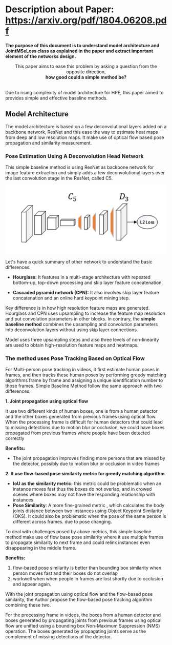 # Description about Paper: https://arxiv.org/pdf/1804.06208.pdf

**The purpose of this document is to understand model architecture and JointMSeLoss class as explained in the paper and extract important element of the networks design.**

<div align="center">This paper aims to ease this problem by asking a question from the opposite direction,
  <br><b>how good could a simple method be?</b>
 </div>

<br>Due to rising complexity of model architecture for HPE, this paper aimed to provides simple and effective baseline methods.

## Model Architecture

The model architecture is based on a few deconvolutional layers added on a backbone network, ResNet and this ease the way to estimate heat maps from deep and low resolution maps.
It make use of  optical flow based pose propagation and similarity measurement.

### Pose Estimation Using A Deconvolution Head Network

This simple baseline method is using ResNet as backbone network for image feature extraction and simply adds a few deconvolutional layers over the last convolution stage in the ResNet, called C5.

![image](doc_images/simple_baseline.jpg)

Let's have a quick summary of other network to understand the basic differences:

- **Hourglass:** It features in a multi-stage architecture with repeated bottom-up, top-down processing and skip layer feature concatenation.

- **Cascaded pyramid network (CPN):** It also involves skip layer feature concatenation and an online hard keypoint mining step.

Key difference is in how high resolution feature maps are generated. Hourglass and CPN uses upsampling to increase the feature map resolution and put convolution parameters in other blocks.
In contrary, the **simple baseline method** combines the upsampling and convolution parameters into deconvolution layers without using skip layer connections.

Model uses three upsampling steps and also three levels of non-linearity are used to obtain high-resolution feature maps and heatmaps.

### The method uses Pose Tracking Based on Optical Flow

For Multi-person pose tracking in videos, it first estimate human poses in frames, and then tracks these human poses by performing greedy matching algorithms frame by frame and assigning a unique identification number to those frames.
Simple Baseline Method follow the same approach with two differences:

**1.  Joint propagation using optical flow**

It use two different kinds of human boxes, one is from a human detector and the other boxes generated from previous frames using optical flow.
When the processing frame is difficult for human detectors that could lead to missing detections due to motion blur or occlusion, we could have boxes propagated from previous frames where people have been detected correctly

**Benefits:**
- The joint propagation improves finding more persons that are missed by the detector, possibly due to motion blur or occlusion in video frames

**2. It use flow-based pose similarity metric for greedy matching algorithm**

- **IoU as the similarity metric:** this metric could be problematic when an instance moves fast thus the boxes do not overlap, and in crowed scenes where boxes may not have the responding relationship with instances.
- **Pose Similarity**: A more fine-grained metric , which calculates the body joints distance between two instances using Object Keypoint Similarity (OKS). It could also be problematic when the pose of the same person is different across frames.
due to pose changing.

To deal with challenges posed by above metrics, this simple baseline method make use of flow base pose similarity where it use multiple frames to propagate similarity to next frame and could relink instances even disappearing in the middle frame.

**Benefits:**
1. flow-based pose similarity is better than bounding box similarity when person moves fast and their boxes do not overlap
2. workwell when when people in frames are lost shortly due to occlusion and appear again.
 
With the joint propagation using optical flow and the flow-based pose similarity, the Author propose the flow-based pose tracking algorithm combining these two.

For the processing frame in videos, the boxes from a human detector and boxes generated by propagating joints from previous frames using optical flow are unified using a bounding box
Non-Maximum Suppression (NMS) operation. The boxes generated by propagating joints serve as the complement of missing detections of the detector.
























